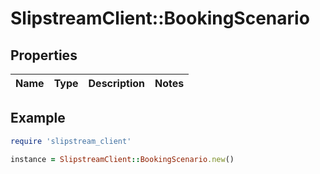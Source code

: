 # SlipstreamClient::BookingScenario

## Properties

| Name | Type | Description | Notes |
| ---- | ---- | ----------- | ----- |

## Example

```ruby
require 'slipstream_client'

instance = SlipstreamClient::BookingScenario.new()
```

